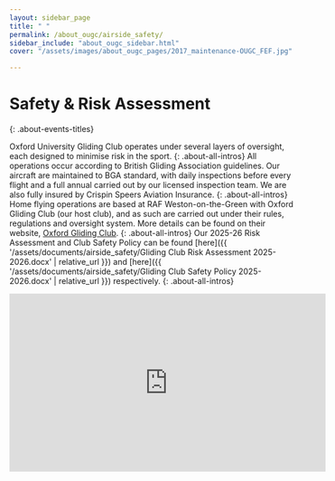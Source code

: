 ```yaml
---
layout: sidebar_page
title: " "
permalink: /about_ougc/airside_safety/
sidebar_include: "about_ougc_sidebar.html"
cover: "/assets/images/about_ougc_pages/2017_maintenance-OUGC_FEF.jpg"

---
```


<title>Airside Safety - OUGC</title>

# Safety & Risk Assessment
{: .about-events-titles}

Oxford University Gliding Club operates under several layers of oversight, each designed to minimise risk in the sport. 
{: .about-all-intros}
All operations occur according to British Gliding Association guidelines. Our aircraft are maintained to BGA standard, with daily inspections before every flight and a full annual carried out by our licensed inspection team. We are also fully insured by Crispin Speers Aviation Insurance.
{: .about-all-intros}
Home flying operations are based at RAF Weston-on-the-Green with Oxford Gliding Club (our host club), and as such are carried out under their rules, regulations and oversight system. More details can be found on their website, [Oxford Gliding Club](https://www.oxfordgliding.com/ "Oxford Gliding Club").
{: .about-all-intros}
Our 2025-26 Risk Assessment and Club Safety Policy can be found [here]({{ '/assets/documents/airside_safety/Gliding Club Risk Assessment 2025-2026.docx' | relative_url }}) and [here]({{ '/assets/documents/airside_safety/Gliding Club Safety Policy 2025-2026.docx' | relative_url }}) respectively.
{: .about-all-intros}


<div class="video-wrapper">
    <iframe width="560" height="315" src="https://www.youtube.com/embed/8S-J1lAQIrY?si=QvM2y68NcszOUNrf" title="YouTube video player" frameborder="0" allow="accelerometer; autoplay; clipboard-write; encrypted-media; gyroscope; picture-in-picture; web-share" referrerpolicy="strict-origin-when-cross-origin" allowfullscreen></iframe>
</div>